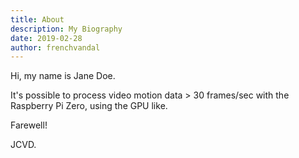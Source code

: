 ```yaml
---
title: About
description: My Biography
date: 2019-02-28
author: frenchvandal
---
```


Hi, my name is Jane Doe.

It's possible to process video motion data > 30 frames/sec with the Raspberry Pi Zero, using the GPU like.

Farewell!

JCVD.
